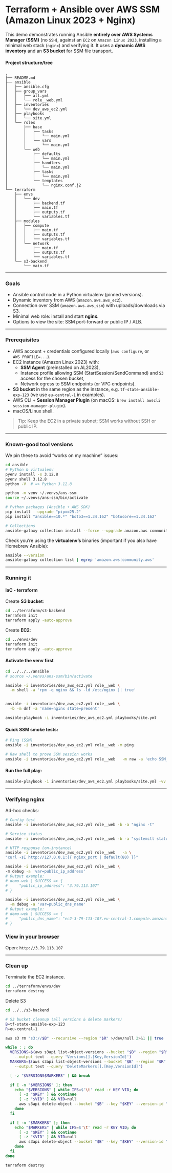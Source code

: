 # Terraform + Ansible over AWS SSM (Amazon Linux 2023 + Nginx)

This demo demonstrates running Ansible **entirely over AWS Systems Manager (SSM)** (no `SSH`), against an `EC2` on `Amazon Linux 2023`, installing a minimal web stack (`nginx`) and verifying it. It uses a **dynamic AWS inventory** and an **S3 bucket** for SSM file transport.


#### Project structure/tree

```text
.
├── README.md
├── ansible
│   ├── ansible.cfg
│   ├── group_vars
│   │   ├── all.yml
│   │   └── role__web.yml
│   ├── inventories
│   │   └── dev_aws_ec2.yml
│   ├── playbooks
│   │   └── site.yml
│   └── roles
│       ├── base
│       │   ├── tasks
│       │   │   └── main.yml
│       │   └── vars
│       │       └── main.yml
│       └── web
│           ├── defaults
│           │   └── main.yml
│           ├── handlers
│           │   └── main.yml
│           ├── tasks
│           │   └── main.yml
│           └── templates
│               └── nginx.conf.j2
└── terraform
    ├── envs
    │   └── dev
    │       ├── backend.tf
    │       ├── main.tf
    │       ├── outputs.tf
    │       └── variables.tf
    ├── modules
    │   ├── compute
    │   │   ├── main.tf
    │   │   ├── outputs.tf
    │   │   └── variables.tf
    │   └── network
    │       ├── main.tf
    │       ├── outputs.tf
    │       └── variables.tf
    └── s3-backend
        └── main.tf
```

---

### Goals

- Ansible control node in a Python virtualenv (pinned versions).
- Dynamic inventory from AWS (`amazon.aws.aws_ec2`).
- Connection over SSM (`amazon.aws.aws_ssm`) with uploads/downloads via S3.
- Minimal web role: install and start **nginx**.
- Options to view the site: SSM port-forward or public IP / ALB.

---

### Prerequisites

- AWS account + credentials configured locally (`aws configure`, or `AWS_PROFILE=...`).
- EC2 instance (Amazon Linux 2023) with:
  - **SSM Agent** (preinstalled on AL2023),
  - Instance profile allowing SSM (StartSession/SendCommand) and `S3` access for the chosen bucket,
  - Network egress to SSM endpoints (or VPC endpoints).
- **S3 bucket** in the same region as the instance, e.g. `tf-state-ansible-exp-123` (we use `eu-central-1` in examples).
- AWS CLI + **Session Manager Plugin** (on macOS: `brew install awscli session-manager-plugin`).
- macOS/Linux shell.

> Tip: Keep the EC2 in a private subnet; SSM works without SSH or public IP.

---

### Known-good tool versions

We pin these to avoid “works on my machine” issues:

```bash
cd ansible
# Python & virtualenv
pyenv install -s 3.12.8
pyenv shell 3.12.8
python -V  # => Python 3.12.8

python -m venv ~/.venvs/ans-ssm
source ~/.venvs/ans-ssm/bin/activate

# Python packages (Ansible + AWS SDK)
pip install --upgrade "pip==25.2"
pip install "ansible==10.*" "boto3==1.34.162" "botocore==1.34.162"

# Collections
ansible-galaxy collection install --force --upgrade amazon.aws community.aws
```

Check you’re using the **virtualenv’s** binaries (important if you also have Homebrew Ansible):

```bash
ansible --version
ansible-galaxy collection list | egrep 'amazon.aws|community.aws'
```

---

### Running it

#### IaC - terraform

Create **S3 bucket**:

```bash
cd ../terraform/s3-backend
terraform init
terraform apply -auto-approve
```

Create **EC2**:

```bash
cd ../envs/dev
terraform init
terraform apply -auto-approve
```

#### Activate the venv first

```bash
cd ../../../ansible
# source ~/.venvs/ans-ssm/bin/activate

ansible -i inventories/dev_aws_ec2.yml role__web \
  -m shell -a 'rpm -q nginx && ls -ld /etc/nginx || true'


ansible -i inventories/dev_aws_ec2.yml role__web \
  -b -m dnf -a 'name=nginx state=present'

ansible-playbook -i inventories/dev_aws_ec2.yml playbooks/site.yml
```

#### Quick SSM smoke tests:

```bash
# Ping (SSM)
ansible -i inventories/dev_aws_ec2.yml role__web -m ping

# Raw shell to prove SSM session works
ansible -i inventories/dev_aws_ec2.yml role__web   -m raw -a 'echo SSM_OK && uname -a' -vvv
```

#### Run the full play:

```bash
ansible-playbook -i inventories/dev_aws_ec2.yml playbooks/site.yml -vv
```

---

### Verifying nginx

Ad-hoc checks:

```bash
# Config test
ansible -i inventories/dev_aws_ec2.yml role__web -b -a "nginx -t"

# Service status
ansible -i inventories/dev_aws_ec2.yml role__web -b -a "systemctl status nginx --no-pager"

# HTTP response (on-instance)
ansible -i inventories/dev_aws_ec2.yml role__web   -a \
"curl -sI http://127.0.0.1:{{ nginx_port | default(80) }}"

ansible -i inventories/dev_aws_ec2.yml role__web \
-m debug -a 'var=public_ip_address'
# Output example:
# demo-web | SUCCESS => {
#     "public_ip_address": "3.79.113.107"
# }

ansible -i inventories/dev_aws_ec2.yml role__web \
  -m debug -a 'var=public_dns_name'
# Output example:
# demo-web | SUCCESS => {
#     "public_dns_name": "ec2-3-79-113-107.eu-central-1.compute.amazonaws.com"
# }
```

### View in your browser

Open: `http://3.79.113.107`

---

### Clean up

Terminate the EC2 instance.

```bash
cd ../terraform/envs/dev
terraform destroy
```

Delete S3 

```bash
cd ../../s3-backend

# S3 bucket cleanup (all versions & delete markers) 
B=tf-state-ansible-exp-123
R=eu-central-1

aws s3 rm "s3://$B" --recursive --region "$R" >/dev/null 2>&1 || true

while : ; do
  VERSIONS=$(aws s3api list-object-versions --bucket "$B" --region "$R" \
    --output text --query 'Versions[].[Key,VersionId]')
  MARKERS=$(aws s3api list-object-versions --bucket "$B" --region "$R" \
    --output text --query 'DeleteMarkers[].[Key,VersionId]')

  [ -z "$VERSIONS$MARKERS" ] && break

  if [ -n "$VERSIONS" ]; then
    echo "$VERSIONS" | while IFS=$'\t' read -r KEY VID; do
      [ -z "$KEY" ] && continue
      [ -z "$VID" ] && VID=null
      aws s3api delete-object --bucket "$B" --key "$KEY" --version-id "$VID" --region "$R"
    done
  fi

  if [ -n "$MARKERS" ]; then
    echo "$MARKERS" | while IFS=$'\t' read -r KEY VID; do
      [ -z "$KEY" ] && continue
      [ -z "$VID" ] && VID=null
      aws s3api delete-object --bucket "$B" --key "$KEY" --version-id "$VID" --region "$R"
    done
  fi
done

terraform destroy
```

